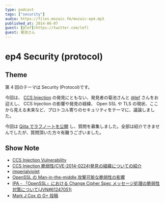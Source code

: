 ```yaml
---
type: podcast
tags: ["security"]
audio: https://files.mozaic.fm/mozaic-ep4.mp3
published_at: 2014-06-07
guest: [@lef](https://twitter.com/lef)
guest: 菊池さん
---
```


# ep4 Security (protocol)

## Theme

第 4 回のテーマは Security (Protocol)です。

今回は、 [CCS Injection](http://ccsinjection.lepidum.co.jp/ja.html) の発見にともない、発見者の菊池さんと [@lef](https://twitter.com/lefb) さんをお迎えし、 CCS Injection の影響や発見の経緯、 Open SSL や TLS の現状、ここから見える未来など、プロトコル寄りのセキュリティをテーマに、議論しました。

今回は [Qiita でラフノートを公開](http://qiita.com/Jxck_/items/324f5b68f2da4add6a45) し、質問を募集しました。全部は紹介できませんでしたが、質問頂いた方々有難うございました。


## Show Note

- [CCS Injection Vulnerability](http://ccsinjection.lepidum.co.jp/ja.html)
- [CCS Injection 脆弱性(CVE-2014-0224)発見の経緯についての紹介](http://ccsinjection.lepidum.co.jp/blog/2014-06-05/CCS-Injection/index.html)
- [imperialviolet](https://www.imperialviolet.org/2014/06/05/earlyccs.html)
- [OpenSSL の Man-in-the-middle 攻撃可能な脆弱性の影響](https://sect.iij.ad.jp/d/2014/06/069806.html)
- [IPA - 「OpenSSL」における Change Cipher Spec メッセージ処理の脆弱性対策について(JVN#61247051)](http://www.ipa.go.jp/security/ciadr/vul/20140606-jvn.html)
- [Mark J Cox の G+ 投稿](https://plus.google.com/app/basic/stream/z12xhp3hbzbhhjgfm22ncvtbeua1dpaa004)